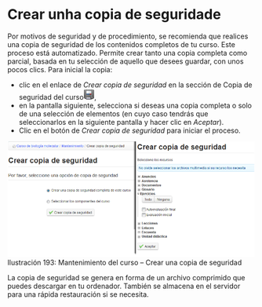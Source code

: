 # Crear unha copia de seguridade

Por motivos de seguridad y de procedimiento, se recomienda que realices una copia de seguridad de los contenidos completos de tu curso. Este proceso está automatizado. Permite crear tanto una copia completa como parcial, basada en tu selección de aquello que desees guardar, con unos pocos clics. Para inicial la copia:

* clic en el enlace de _Crear copia de seguridad_ en la sección de Copia de seguridad del curso![](../../.gitbook/assets/graphics330%20%284%29.gif),
* en la pantalla siguiente, selecciona si deseas una copia completa o solo de una selección de elementos \(en cuyo caso tendrás que seleccionarlos en la siguiente pantalla y hacer clic en _Aceptar_\).
* Clic en el botón de _Crear copia de seguridad_ para iniciar el proceso.

![](../../.gitbook/assets/graphics333%20%284%29.png)Ilustración 193: Mantenimiento del curso – Crear una copia de seguridad

La copia de seguridad se genera en forma de un archivo comprimido que puedes descargar en tu ordenador. También se almacena en el servidor para una rápida restauración si se necesita.


